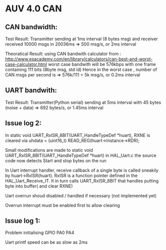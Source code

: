 # AUV 4.0 CAN

## CAN bandwidth:
Test Result:
   		Transmitter sending at 1ms interval (8 bytes msg) and receiver received 10000 msgs in 20036ms
		=> 500 msg/s, or 2ms interval

Theoratical Result:
		using CAN bandwith calculator from : http://www.esacademy.com/en/library/calculators/can-best-and-worst-case-calculator.html
		worst case bandwith will be 576kbps with one frame containing 111 bits (8byte msg, std id)
		Hence in the worst case , number of CAN msgs per second is
		=> 576k/111 = 5k msg/s, or 0.2ms interval


## UART bandwith:

Test Result:
		Transmitter(Python serial) sending at 5ms interval with 45 bytes (noise + data)
		=> 692 bytes/s, or 1.45ms interval


## Issue log 2:
In static void UART_RxISR_8BIT(UART_HandleTypeDef *huart), RXNE is cleared via
uhdata = (uint16_t) READ_REG(huart->Instance->RDR);

Small modifications  are made to static void UART_RxISR_8BIT(UART_HandleTypeDef *huart) in HAL_Uart.c
the source code now detects Start and stop bytes on the run

In Uart interrupt handler, receive callback of a single byte is called sneakily by huart->RxISR(huart). RxISR is a function pointer defined in the HAL_Uart_Receive_IT.
It in turn calls UART_RxISR_8BIT that handles putting byte into buffer( and clear RXNE)

Uart overrun shoud disabled / handled if necessary (not implemented yet)

Overrun interrupt must be enabled first to allow clearing

## Issue log 1:

Problem initialising GPIO PA0 PA4

Uart printf speed can be as slow as 2ms
